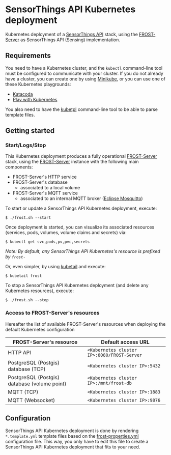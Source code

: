 # SensorThings API Kubernetes deployment

Kubernetes deployment of a [SensorThings API](http://www.opengeospatial.org/standards/sensorthings) stack, using the [FROST-Server](https://github.com/FraunhoferIOSB/FROST-Server) as SensorThings API (Sensing) implementation.

## Requirements

You need to have a Kubernetes cluster, and the `kubectl` command-line tool must be configured to communicate with your cluster. If you do not already have a cluster, you can create one by using [Minikube](https://kubernetes.io/docs/getting-started-guides/minikube), or you can use one of these Kubernetes playgrounds:
- [Katacoda](https://www.katacoda.com/courses/kubernetes/playground)
- [Play with Kubernetes](http://labs.play-with-k8s.com/)

You also need to have the [kubetpl](https://github.com/shyiko/kubetpl) command-line tool to be able to parse template files.

## Getting started

### Start/Logs/Stop

This Kubernetes deployment produces a fully operational [FROST-Server](http://www.opengeospatial.org/standards/sensorthings) stack, using the [FROST-Server](https://github.com/FraunhoferIOSB/FROST-Server) instance with the following main components:
- FROST-Server's HTTP service
- FROST-Server's database
    - associated to a local volume
- FROST-Server's MQTT service
    - associated to an internal MQTT broker ([Eclipse Mosquitto](https://projects.eclipse.org/projects/technology.mosquitto))

To start or update a SensorThings API Kubernetes deployment, execute:

    $ ./frost.sh --start
    
Once deployment is started, you can visualize its associated resources (services, pods, volumes, volume claims and secrets) via:

    $ kubectl get svc,pods,pv,pvc,secrets
    
_Note: By default, any SensorThings API Kubernetes's resource is prefixed by `frost-`_

Or, even simpler, by using [kubetail](https://github.com/johanhaleby/kubetail) and execute:

    $ kubetail frost

To stop a SensorThings API Kubernetes deployment (and delete any Kubernetes resources), execute:

    $ ./frost.sh --stop
    
### Access to FROST-Server's resources

Hereafter the list of available FROST-Server's resources when deploying the default Kubernetes configuration

FROST-Server's resource                         | Default access URL
----------------------------------------------- | -----------------------
HTTP API                                        | `<Kubernetes cluster IP>:8080/FROST-Server`
PostgreSQL (Postgis) database (TCP)             | `<Kubernetes cluster IP>:5432`
PostgreSQL (Postgis) database (volume point)    | `<Kubernetes cluster IP>:/mnt/frost-db`
MQTT (TCP)                                      | `<Kubernetes cluster IP>:1883`
MQTT (Websocket)                                | `<Kubernetes cluster IP>:9876`
    
## Configuration

SensorThings API Kubernetes deployment is done by rendering `*.template.yml` template files based on the [frost-properties.yml](./frost-properties.yml) configuration file. This way, you only have to edit this file to create a SensorThings API Kubernetes deployment that fits to your need.